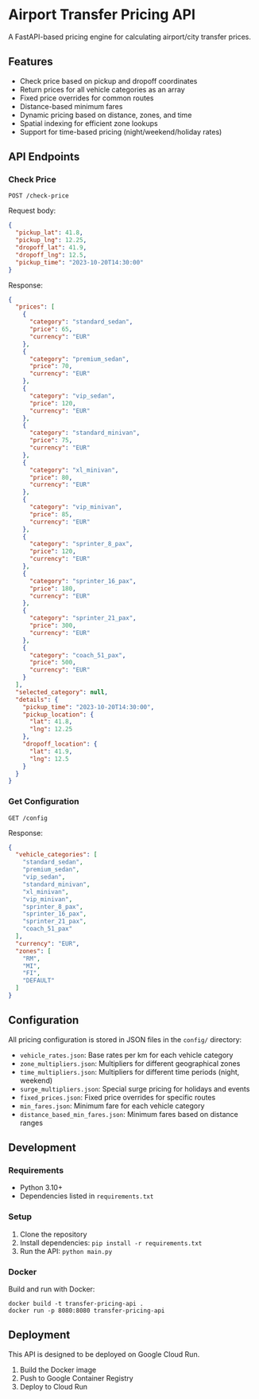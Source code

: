 # Airport Transfer Pricing API

A FastAPI-based pricing engine for calculating airport/city transfer prices.

## Features

- Check price based on pickup and dropoff coordinates
- Return prices for all vehicle categories as an array
- Fixed price overrides for common routes
- Distance-based minimum fares
- Dynamic pricing based on distance, zones, and time
- Spatial indexing for efficient zone lookups
- Support for time-based pricing (night/weekend/holiday rates)

## API Endpoints

### Check Price

```
POST /check-price
```

Request body:
```json
{
  "pickup_lat": 41.8,
  "pickup_lng": 12.25,
  "dropoff_lat": 41.9,
  "dropoff_lng": 12.5,
  "pickup_time": "2023-10-20T14:30:00"
}
```

Response:
```json
{
  "prices": [
    {
      "category": "standard_sedan",
      "price": 65,
      "currency": "EUR"
    },
    {
      "category": "premium_sedan",
      "price": 70,
      "currency": "EUR"
    },
    {
      "category": "vip_sedan",
      "price": 120,
      "currency": "EUR"
    },
    {
      "category": "standard_minivan",
      "price": 75,
      "currency": "EUR"
    },
    {
      "category": "xl_minivan",
      "price": 80,
      "currency": "EUR"
    },
    {
      "category": "vip_minivan",
      "price": 85,
      "currency": "EUR"
    },
    {
      "category": "sprinter_8_pax",
      "price": 120,
      "currency": "EUR"
    },
    {
      "category": "sprinter_16_pax",
      "price": 180,
      "currency": "EUR"
    },
    {
      "category": "sprinter_21_pax",
      "price": 300,
      "currency": "EUR"
    },
    {
      "category": "coach_51_pax",
      "price": 500,
      "currency": "EUR"
    }
  ],
  "selected_category": null,
  "details": {
    "pickup_time": "2023-10-20T14:30:00",
    "pickup_location": {
      "lat": 41.8,
      "lng": 12.25
    },
    "dropoff_location": {
      "lat": 41.9,
      "lng": 12.5
    }
  }
}
```

### Get Configuration

```
GET /config
```

Response:
```json
{
  "vehicle_categories": [
    "standard_sedan",
    "premium_sedan",
    "vip_sedan",
    "standard_minivan",
    "xl_minivan",
    "vip_minivan",
    "sprinter_8_pax",
    "sprinter_16_pax",
    "sprinter_21_pax",
    "coach_51_pax"
  ],
  "currency": "EUR",
  "zones": [
    "RM",
    "MI",
    "FI",
    "DEFAULT"
  ]
}
```

## Configuration

All pricing configuration is stored in JSON files in the `config/` directory:

- `vehicle_rates.json`: Base rates per km for each vehicle category
- `zone_multipliers.json`: Multipliers for different geographical zones
- `time_multipliers.json`: Multipliers for different time periods (night, weekend)
- `surge_multipliers.json`: Special surge pricing for holidays and events
- `fixed_prices.json`: Fixed price overrides for specific routes
- `min_fares.json`: Minimum fare for each vehicle category
- `distance_based_min_fares.json`: Minimum fares based on distance ranges

## Development

### Requirements

- Python 3.10+
- Dependencies listed in `requirements.txt`

### Setup

1. Clone the repository
2. Install dependencies: `pip install -r requirements.txt`
3. Run the API: `python main.py`

### Docker

Build and run with Docker:

```
docker build -t transfer-pricing-api .
docker run -p 8080:8080 transfer-pricing-api
```

## Deployment

This API is designed to be deployed on Google Cloud Run.

1. Build the Docker image
2. Push to Google Container Registry
3. Deploy to Cloud Run